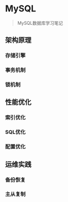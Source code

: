 # MySQL

> MySQL数据库学习笔记

## 架构原理

### 存储引擎

### 事务机制

### 锁机制

## 性能优化

### 索引优化

### SQL优化

### 配置优化

## 运维实践

### 备份恢复

### 主从复制
